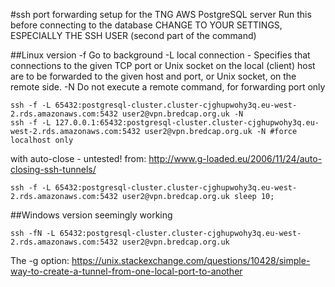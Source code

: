 #ssh port forwarding setup for the TNG AWS PostgreSQL server
Run this before connecting to the database
CHANGE TO YOUR SETTINGS, ESPECIALLY THE SSH USER (second part of the command)

##Linux version
-f Go to background
-L local connection - Specifies that connections to the given TCP port or Unix socket on the local (client) host are to be forwarded to the given host and port, or Unix socket, on the remote side.
-N Do not execute a remote command, for forwarding port only

    ssh -f -L 65432:postgresql-cluster.cluster-cjghupwohy3q.eu-west-2.rds.amazonaws.com:5432 user2@vpn.bredcap.org.uk -N
    ssh -f -L 127.0.0.1:65432:postgresql-cluster.cluster-cjghupwohy3q.eu-west-2.rds.amazonaws.com:5432 user2@vpn.bredcap.org.uk -N #force localhost only

with auto-close - untested! from: http://www.g-loaded.eu/2006/11/24/auto-closing-ssh-tunnels/
    
    ssh -f -L 65432:postgresql-cluster.cluster-cjghupwohy3q.eu-west-2.rds.amazonaws.com:5432 user2@vpn.bredcap.org.uk sleep 10;


##Windows version
seemingly working

    ssh -fN -L 65432:postgresql-cluster.cluster-cjghupwohy3q.eu-west-2.rds.amazonaws.com:5432 user2@vpn.bredcap.org.uk



The -g option:
https://unix.stackexchange.com/questions/10428/simple-way-to-create-a-tunnel-from-one-local-port-to-another


